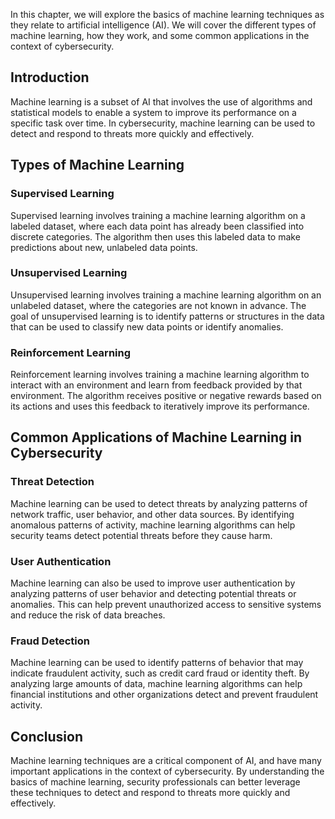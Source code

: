 
In this chapter, we will explore the basics of machine learning techniques as they relate to artificial intelligence (AI). We will cover the different types of machine learning, how they work, and some common applications in the context of cybersecurity.

Introduction
------------

Machine learning is a subset of AI that involves the use of algorithms and statistical models to enable a system to improve its performance on a specific task over time. In cybersecurity, machine learning can be used to detect and respond to threats more quickly and effectively.

Types of Machine Learning
-------------------------

### Supervised Learning

Supervised learning involves training a machine learning algorithm on a labeled dataset, where each data point has already been classified into discrete categories. The algorithm then uses this labeled data to make predictions about new, unlabeled data points.

### Unsupervised Learning

Unsupervised learning involves training a machine learning algorithm on an unlabeled dataset, where the categories are not known in advance. The goal of unsupervised learning is to identify patterns or structures in the data that can be used to classify new data points or identify anomalies.

### Reinforcement Learning

Reinforcement learning involves training a machine learning algorithm to interact with an environment and learn from feedback provided by that environment. The algorithm receives positive or negative rewards based on its actions and uses this feedback to iteratively improve its performance.

Common Applications of Machine Learning in Cybersecurity
--------------------------------------------------------

### Threat Detection

Machine learning can be used to detect threats by analyzing patterns of network traffic, user behavior, and other data sources. By identifying anomalous patterns of activity, machine learning algorithms can help security teams detect potential threats before they cause harm.

### User Authentication

Machine learning can also be used to improve user authentication by analyzing patterns of user behavior and detecting potential threats or anomalies. This can help prevent unauthorized access to sensitive systems and reduce the risk of data breaches.

### Fraud Detection

Machine learning can be used to identify patterns of behavior that may indicate fraudulent activity, such as credit card fraud or identity theft. By analyzing large amounts of data, machine learning algorithms can help financial institutions and other organizations detect and prevent fraudulent activity.

Conclusion
----------

Machine learning techniques are a critical component of AI, and have many important applications in the context of cybersecurity. By understanding the basics of machine learning, security professionals can better leverage these techniques to detect and respond to threats more quickly and effectively.
